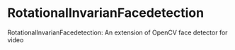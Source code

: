 # RotationalInvarianFacedetection
RotationalInvarianFacedetection: An extension of OpenCV face detector for video
